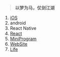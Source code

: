 <!--
 * @Author: Devin Wang
 * @Date: 2019-10-21 11:28:32
 * @LastEditors: Devin Wang
 * @LastEditTime: 2020-05-21 14:32:06
 -->
>**以梦为马，仗剑江湖**

1. [iOS](Frontend/iOS/index.md)
2. android
3. React Native
4. [React](Frontend/React/index.md)
5. [MiniProgram](Frontend/MiniProgram/MiniProgram.md)
6. [WebSite](WebSite/TechResearch.md)
7. [Life](Life/index.md)

